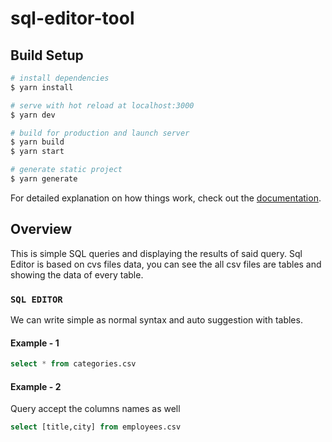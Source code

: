# sql-editor-tool

## Build Setup

```bash
# install dependencies
$ yarn install

# serve with hot reload at localhost:3000
$ yarn dev

# build for production and launch server
$ yarn build
$ yarn start

# generate static project
$ yarn generate
```

For detailed explanation on how things work, check out the [documentation](https://nuxtjs.org).

## Overview

This is simple SQL queries and displaying the results of said query. Sql Editor is based on cvs files data, you can see the all csv files are tables and showing the data of every table.



### `SQL EDITOR`

We can write simple as normal syntax and auto suggestion with tables.

#### Example - 1

```sql
select * from categories.csv
```

#### Example - 2

Query accept the columns names as well

```sql
select [title,city] from employees.csv
```

